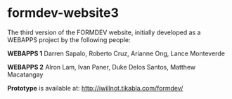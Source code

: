 formdev-website3
================

The third version of the FORMDEV website, initially developed as a WEBAPPS project by the following people:

**WEBAPPS 1**
Darren Sapalo, Roberto Cruz, Arianne Ong, Lance Monteverde

**WEBAPPS 2**
Alron Lam, Ivan Paner, Duke Delos Santos, Matthew Macatangay

**Prototype** is available at: http://iwillnot.tikabla.com/formdev/
